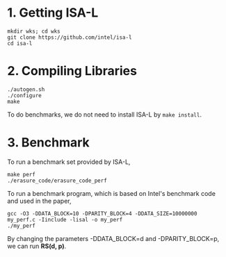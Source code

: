 # 1. Getting ISA-L
```
mkdir wks; cd wks
git clone https://github.com/intel/isa-l
cd isa-l
```

# 2. Compiling Libraries

```
./autogen.sh
./configure
make
```
To do benchmarks, we do not need to install ISA-L by `make install`.

# 3. Benchmark
To run a benchmark set provided by ISA-L,
```
make perf
./erasure_code/erasure_code_perf
```

To run a benchmark program, which is based on Intel's benchmark code and  used in the paper,
```
gcc -O3 -DDATA_BLOCK=10 -DPARITY_BLOCK=4 -DDATA_SIZE=10000000 my_perf.c -Iinclude -lisal -o my_perf
./my_perf
```
By changing the parameters -DDATA_BLOCK=d and -DPARITY_BLOCK=p, we can run **RS(d, p)**.
